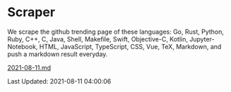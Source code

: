 # Scraper

We scrape the github trending page of these languages: Go, Rust, Python, Ruby, C++, C, Java, Shell, Makefile, Swift, Objective-C, Kotlin, Jupyter-Notebook, HTML, JavaScript, TypeScript, CSS, Vue, TeX, Markdown, and push a markdown result everyday.

[2021-08-11.md](https://github.com/yangwenmai/github-trending-backup/blob/master/2021-08-11.md)

Last Updated: 2021-08-11 04:00:06
